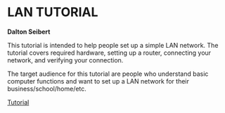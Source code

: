# LAN TUTORIAL
**Dalton Seibert**

This tutorial is intended to help people set up a simple LAN network. The tutorial covers required hardware, setting up a router, connecting your network, and verifying your connection.

The target audience for this tutorial are people who understand basic computer functions and want to set up a LAN network for their business/school/home/etc. 

[Tutorial](LANtutorial.md)
